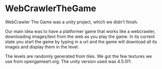 # WebCrawlerTheGame

WebCrawler The Game was a unity project, which we didn't finish.

Our main idea was to have a platformer game that works like a webcrawler, downloading images/text from the web as you play the game.
In its current state you start the game by typing in a url and the game will download all its images and display them in the level.

The levels are randomly generated from tiles.
We got the few textures we use from opengameart.org.
The unity version used was 4.5.5f1.